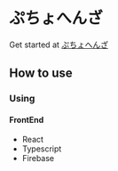 # ぷちょへんざ

<!-- ![alt](https://travis-ci.org/nkgrnkgr/expenses-automation.svg?branch=master) [![MIT License](http://img.shields.io/badge/license-MIT-blue.svg?style=flat)](LICENSE)

![Imgur](https://i.imgur.com/hxfX19n.png) -->

<!-- expenses-automation is a tool that calculates travel expenses from the schedule registered in Google Caledar and outputs CSV formatted for expense adjustment. -->

Get started at [ぷちょへんざ](https://put-your-hands-up.firebaseapp.com/)

## How to use

<!-- Please visit at [Tutorial](https://expenses-automation-app.firebaseapp.com/tutorial) -->

<!-- ## About This Repository

This Respository is FrontEnd of expenses-automation.

BackEnd Repository is [expenses-automation-api](https://bitbucket.org/nokogiring/expenses-automation-api/src/master/).
But BackEnd Repository is  private. -->

### Using

#### FrontEnd
- React
- Typescript
- Firebase